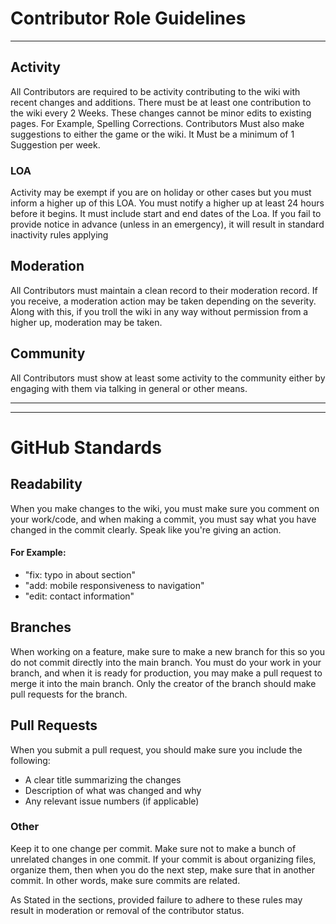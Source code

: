 # Contributor Role Guidelines

---

## Activity
All Contributors are required to be activity contributing to the
wiki with recent changes and additions. There must be at least one
contribution to the wiki every 2 Weeks. These changes cannot be minor
edits to existing pages. For Example, Spelling Corrections.
Contributors Must also make suggestions to either the game or the
wiki. It Must be a minimum of 1 Suggestion per week.

### LOA
Activity may be exempt if you are on holiday or other cases but
you must inform a higher up of this LOA. You must notify a higher
up at least 24 hours before it begins. It must include start and
end dates of the Loa. If you fail to provide notice in advance
(unless in an emergency), it will result in standard inactivity rules applying

## Moderation
All Contributors must maintain a clean record to their moderation
record. If you receive, a moderation action may be taken depending
on the severity. Along with this, if you troll the wiki in any way
without permission from a higher up, moderation may be taken.

## Community
All Contributors must show at least some activity to the community
either by engaging with them via talking in general or other means.

---
---

# GitHub Standards

## Readability
When you make changes to the wiki, you must make sure you comment
on your work/code, and when making a commit, you must say what you
have changed in the commit clearly. Speak like you're giving an
action.
#### For Example:
- "fix: typo in about section"
- "add: mobile responsiveness to navigation"
- "edit: contact information"

## Branches
When working on a feature, make sure to make a new branch for
this so you do not commit directly into the main branch.
You must do your work in your branch, and when it is ready
for production, you may make a pull request to merge it into
the main branch. Only the creator of the branch should make
pull requests for the branch.

## Pull Requests
When you submit a pull request, you should make sure you include
the following:
- A clear title summarizing the changes
- Description of what was changed and why
- Any relevant issue numbers (if applicable)


### Other
Keep it to one change per commit. Make sure not to make a
bunch of unrelated changes in one commit. If your commit is about
organizing files, organize them, then when you do the next
step, make sure that in another commit. In other words, make sure
commits are related.


As Stated in the sections, provided failure to adhere to these rules may result in moderation or removal of the contributor status.